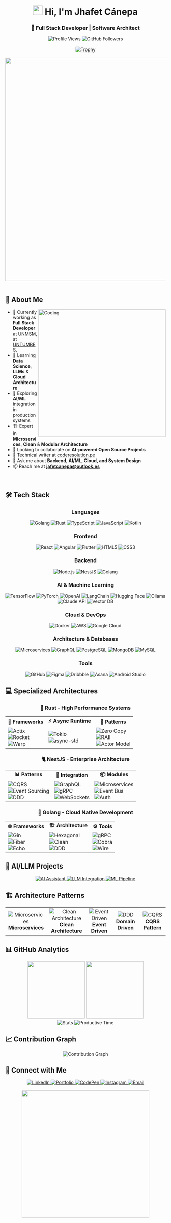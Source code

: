 <div align="center">
  <h1>
    <img src="https://media.giphy.com/media/hvRJCLFzcasrR4ia7z/giphy.gif" width="30px"/> 
    Hi, I'm Jhafet Cánepa
  </h1>
  <h3>🚀 Full Stack Developer | Software Architect</h3>
</div>

<div align="center">
  <img src="https://komarev.com/ghpvc/?username=jafcn09&label=Profile%20views&color=0891b2&style=for-the-badge" alt="Profile Views" />
  <img src="https://img.shields.io/github/followers/jafcn09?label=Followers&style=for-the-badge&color=0891b2" alt="GitHub Followers" />
</div>

<br/>

<div align="center">
  <a href="https://github.com/ryo-ma/github-profile-trophy">
    <img src="https://github-profile-trophy.vercel.app/?username=jafcn09&theme=nord&column=7&margin-w=15&margin-h=15&no-frame=true" alt="Trophy" />
  </a>
</div>

<br/>

<div align="center">
  <img src="https://user-images.githubusercontent.com/74038190/212284100-561aa473-3905-4a80-b561-0d28506553ee.gif" width="700" />
</div>

<br/>

## 🚀 About Me

<img align="right" alt="Coding" width="400" src="https://user-images.githubusercontent.com/74038190/229223263-cf2e4b07-2615-4f87-9c38-e37600f8381a.gif">

- 🔭 Currently working as **Full Stack Developer** at [UNMSM](https://unmsm.edu.pe/),  at [UNTUMBES](https://control.untumbes.edu.pe/), 
- 🌱 Learning **Data Science**, **LLMs** & **Cloud Architecture**
- 🤖 Exploring **AI/ML** integration in production systems
- 🏗️ Expert in **Microservices**, **Clean** & **Modular Architecture**
- 👯 Looking to collaborate on **AI-powered Open Source Projects**
- 📝 Technical writer at [coderesolution.pe](https://coderesolution.pe)
- 💬 Ask me about **Backend, AI/ML, Cloud, and System Design**
- 📫 Reach me at **jafetcanepa@outlook.es**

<br clear="right"/>

## 🛠️ Tech Stack

<div align="center">

### Languages
<p>
  <img src="https://img.shields.io/badge/Go-00ADD8?style=for-the-badge&logo=go&logoColor=white" alt="Golang" />
  <img src="https://img.shields.io/badge/Rust-000000?style=for-the-badge&logo=rust&logoColor=white" alt="Rust" />
  <img src="https://img.shields.io/badge/TypeScript-007ACC?style=for-the-badge&logo=typescript&logoColor=white" alt="TypeScript" />
  <img src="https://img.shields.io/badge/JavaScript-F7DF1E?style=for-the-badge&logo=javascript&logoColor=black" alt="JavaScript" />
  <img src="https://img.shields.io/badge/Kotlin-7F52FF?style=for-the-badge&logo=kotlin&logoColor=white" alt="Kotlin" />
</p>

### Frontend
<p>
  <img src="https://img.shields.io/badge/React-20232A?style=for-the-badge&logo=react&logoColor=61DAFB" alt="React" />
  <img src="https://img.shields.io/badge/Angular-DD0031?style=for-the-badge&logo=angular&logoColor=white" alt="Angular" />
  <img src="https://img.shields.io/badge/Flutter-02569B?style=for-the-badge&logo=flutter&logoColor=white" alt="Flutter" />
  <img src="https://img.shields.io/badge/HTML5-E34C26?style=for-the-badge&logo=html5&logoColor=white" alt="HTML5" />
  <img src="https://img.shields.io/badge/CSS3-1572B6?style=for-the-badge&logo=css3&logoColor=white" alt="CSS3" />
</p>

### Backend
<p>
  <img src="https://img.shields.io/badge/Node.js-43853D?style=for-the-badge&logo=node.js&logoColor=white" alt="Node.js" />
  <img src="https://img.shields.io/badge/NestJS-E0234E?style=for-the-badge&logo=nestjs&logoColor=white" alt="NestJS" />
    <img src="https://img.shields.io/badge/Go-00ADD8?style=for-the-badge&logo=go&logoColor=white" alt="Golang" />
</p>

### AI & Machine Learning
<p>
  <img src="https://img.shields.io/badge/TensorFlow-FF6F00?style=for-the-badge&logo=tensorflow&logoColor=white" alt="TensorFlow" />
  <img src="https://img.shields.io/badge/PyTorch-EE4C2C?style=for-the-badge&logo=pytorch&logoColor=white" alt="PyTorch" />
  <img src="https://img.shields.io/badge/OpenAI-412991?style=for-the-badge&logo=openai&logoColor=white" alt="OpenAI" />
  <img src="https://img.shields.io/badge/LangChain-1C3C3C?style=for-the-badge&logo=langchain&logoColor=white" alt="LangChain" />
  <img src="https://img.shields.io/badge/Hugging_Face-FFD21E?style=for-the-badge&logo=huggingface&logoColor=black" alt="Hugging Face" />
  <img src="https://img.shields.io/badge/Ollama-000000?style=for-the-badge&logo=ollama&logoColor=white" alt="Ollama" />
  <img src="https://img.shields.io/badge/Claude_API-6B46C1?style=for-the-badge&logo=anthropic&logoColor=white" alt="Claude API" />
  <img src="https://img.shields.io/badge/Vector_DB-FF6B6B?style=for-the-badge&logo=pinecone&logoColor=white" alt="Vector DB" />
</p>

### Cloud & DevOps
<p>
  <img src="https://img.shields.io/badge/Docker-2496ED?style=for-the-badge&logo=docker&logoColor=white" alt="Docker" />
  <img src="https://img.shields.io/badge/AWS-232F3E?style=for-the-badge&logo=amazon-aws&logoColor=white" alt="AWS" />
  <img src="https://img.shields.io/badge/Google_Cloud-4285F4?style=for-the-badge&logo=google-cloud&logoColor=white" alt="Google Cloud" />
</p>

### Architecture & Databases
<p>
  <img src="https://img.shields.io/badge/Microservices-FF6B6B?style=for-the-badge&logo=apache&logoColor=white" alt="Microservices" />
  <img src="https://img.shields.io/badge/GraphQL-E10098?style=for-the-badge&logo=graphql&logoColor=white" alt="GraphQL" />
  <img src="https://img.shields.io/badge/PostgreSQL-316192?style=for-the-badge&logo=postgresql&logoColor=white" alt="PostgreSQL" />
  <img src="https://img.shields.io/badge/MongoDB-4EA94B?style=for-the-badge&logo=mongodb&logoColor=white" alt="MongoDB" />
  <img src="https://img.shields.io/badge/MySQL-005C84?style=for-the-badge&logo=mysql&logoColor=white" alt="MySQL" />
</p>

### Tools
<p>
  <img src="https://img.shields.io/badge/GitHub-100000?style=for-the-badge&logo=github&logoColor=white" alt="GitHub" />
  <img src="https://img.shields.io/badge/Figma-F24E1E?style=for-the-badge&logo=figma&logoColor=white" alt="Figma" />
  <img src="https://img.shields.io/badge/Dribbble-EA4C89?style=for-the-badge&logo=dribbble&logoColor=white" alt="Dribbble" />
  <img src="https://img.shields.io/badge/Asana-273347?style=for-the-badge&logo=asana&logoColor=white" alt="Asana" />
  <img src="https://img.shields.io/badge/Android_Studio-3DDC84?style=for-the-badge&logo=android-studio&logoColor=white" alt="Android Studio" />
</p>

</div>

## 💻 Specialized Architectures

<div align="center">

### 🦀 Rust - High Performance Systems
<table>
  <tr>
    <td align="center"><b>🚀 Frameworks</b></td>
    <td align="center"><b>⚡ Async Runtime</b></td>
    <td align="center"><b>🔧 Patterns</b></td>
  </tr>
  <tr>
    <td>
      <img src="https://img.shields.io/badge/Actix_Web-000000?style=flat-square&logo=rust&logoColor=white" alt="Actix" /><br/>
      <img src="https://img.shields.io/badge/Rocket-D33847?style=flat-square&logo=rust&logoColor=white" alt="Rocket" /><br/>
      <img src="https://img.shields.io/badge/Warp-4285F4?style=flat-square&logo=rust&logoColor=white" alt="Warp" />
    </td>
    <td>
      <img src="https://img.shields.io/badge/Tokio-FF6B6B?style=flat-square&logo=rust&logoColor=white" alt="Tokio" /><br/>
      <img src="https://img.shields.io/badge/async_std-00ADD8?style=flat-square&logo=rust&logoColor=white" alt="async-std" />
    </td>
    <td>
      <img src="https://img.shields.io/badge/Zero_Copy-E10098?style=flat-square&logo=rust&logoColor=white" alt="Zero Copy" /><br/>
      <img src="https://img.shields.io/badge/RAII-6B46C1?style=flat-square&logo=rust&logoColor=white" alt="RAII" /><br/>
      <img src="https://img.shields.io/badge/Actor_Model-FF6F00?style=flat-square&logo=rust&logoColor=white" alt="Actor Model" />
    </td>
  </tr>
</table>

### 🐈 NestJS - Enterprise Architecture
<table>
  <tr>
    <td align="center"><b>📊 Patterns</b></td>
    <td align="center"><b>🔌 Integration</b></td>
    <td align="center"><b>📦 Modules</b></td>
  </tr>
  <tr>
    <td>
      <img src="https://img.shields.io/badge/CQRS-E0234E?style=flat-square&logo=nestjs&logoColor=white" alt="CQRS" /><br/>
      <img src="https://img.shields.io/badge/Event_Sourcing-E0234E?style=flat-square&logo=nestjs&logoColor=white" alt="Event Sourcing" /><br/>
      <img src="https://img.shields.io/badge/DDD-E0234E?style=flat-square&logo=nestjs&logoColor=white" alt="DDD" />
    </td>
    <td>
      <img src="https://img.shields.io/badge/GraphQL-E10098?style=flat-square&logo=graphql&logoColor=white" alt="GraphQL" /><br/>
      <img src="https://img.shields.io/badge/gRPC-00ADD8?style=flat-square&logo=grpc&logoColor=white" alt="gRPC" /><br/>
      <img src="https://img.shields.io/badge/WebSockets-FF6B6B?style=flat-square&logo=socket.io&logoColor=white" alt="WebSockets" />
    </td>
    <td>
      <img src="https://img.shields.io/badge/Microservices-4285F4?style=flat-square&logo=nestjs&logoColor=white" alt="Microservices" /><br/>
      <img src="https://img.shields.io/badge/Event_Bus-6B46C1?style=flat-square&logo=apache-kafka&logoColor=white" alt="Event Bus" /><br/>
      <img src="https://img.shields.io/badge/Auth_Module-FF6F00?style=flat-square&logo=auth0&logoColor=white" alt="Auth" />
    </td>
  </tr>
</table>

### 🐹 Golang - Cloud Native Development
<table>
  <tr>
    <td align="center"><b>🌐 Frameworks</b></td>
    <td align="center"><b>🏗️ Architecture</b></td>
    <td align="center"><b>⚙️ Tools</b></td>
  </tr>
  <tr>
    <td>
      <img src="https://img.shields.io/badge/Gin-00ADD8?style=flat-square&logo=go&logoColor=white" alt="Gin" /><br/>
      <img src="https://img.shields.io/badge/Fiber-00ADD8?style=flat-square&logo=go&logoColor=white" alt="Fiber" /><br/>
      <img src="https://img.shields.io/badge/Echo-00ADD8?style=flat-square&logo=go&logoColor=white" alt="Echo" />
    </td>
    <td>
      <img src="https://img.shields.io/badge/Hexagonal-4285F4?style=flat-square&logo=go&logoColor=white" alt="Hexagonal" /><br/>
      <img src="https://img.shields.io/badge/Clean_Arch-E10098?style=flat-square&logo=go&logoColor=white" alt="Clean" /><br/>
      <img src="https://img.shields.io/badge/DDD-6B46C1?style=flat-square&logo=go&logoColor=white" alt="DDD" />
    </td>
    <td>
      <img src="https://img.shields.io/badge/gRPC-FF6B6B?style=flat-square&logo=grpc&logoColor=white" alt="gRPC" /><br/>
      <img src="https://img.shields.io/badge/Cobra_CLI-FF6F00?style=flat-square&logo=go&logoColor=white" alt="Cobra" /><br/>
      <img src="https://img.shields.io/badge/Wire_DI-00ADD8?style=flat-square&logo=go&logoColor=white" alt="Wire" />
    </td>
  </tr>
</table>

</div>

## 🤖 AI/LLM Projects

<div align="center">
  <a href="#">
    <img src="https://img.shields.io/badge/🤖_AI_Assistant-Microservices_Architecture-00ADD8?style=for-the-badge" alt="AI Assistant" />
  </a>
  <a href="#">
    <img src="https://img.shields.io/badge/🧠_LLM_Integration-Production_Ready-FF6B6B?style=for-the-badge" alt="LLM Integration" />
  </a>
  <a href="#">
    <img src="https://img.shields.io/badge/📊_ML_Pipeline-Scalable_System-4285F4?style=for-the-badge" alt="ML Pipeline" />
  </a>
</div>

## 🏗️ Architecture Patterns

<div align="center">
  <table>
    <tr>
      <td align="center">
        <img src="https://img.shields.io/badge/Microservices-FF6B6B?style=flat-square&logo=apache&logoColor=white" alt="Microservices" /><br/>
        <b>Microservices</b>
      </td>
      <td align="center">
        <img src="https://img.shields.io/badge/Clean_Architecture-4285F4?style=flat-square&logo=clean&logoColor=white" alt="Clean Architecture" /><br/>
        <b>Clean Architecture</b>
      </td>
      <td align="center">
        <img src="https://img.shields.io/badge/Event_Driven-00ADD8?style=flat-square&logo=apache-kafka&logoColor=white" alt="Event Driven" /><br/>
        <b>Event Driven</b>
      </td>
      <td align="center">
        <img src="https://img.shields.io/badge/DDD-E10098?style=flat-square&logo=domain&logoColor=white" alt="DDD" /><br/>
        <b>Domain Driven</b>
      </td>
      <td align="center">
        <img src="https://img.shields.io/badge/CQRS-FF6F00?style=flat-square&logo=cqrs&logoColor=white" alt="CQRS" /><br/>
        <b>CQRS Pattern</b>
      </td>
    </tr>
  </table>
</div>

## 📊 GitHub Analytics

<div align="center">
  <img height="180em" src="https://github-readme-stats-eight-theta.vercel.app/api?username=jafcn09&show_icons=true&theme=tokyonight&include_all_commits=true&count_private=true&hide_border=true"/>
  <img height="180em" src="https://github-readme-stats-eight-theta.vercel.app/api/top-langs/?username=jafcn09&layout=compact&langs_count=8&theme=tokyonight&hide_border=true"/>
</div>


<div align="center">
  <img src="https://github-profile-summary-cards.vercel.app/api/cards/stats?username=jafcn09&theme=tokyonight" alt="Stats" />
  <img src="https://github-profile-summary-cards.vercel.app/api/cards/productive-time?username=jafcn09&theme=tokyonight" alt="Productive Time" />
</div>

## 📈 Contribution Graph

<div align="center">
  <img src="https://github-readme-activity-graph.vercel.app/graph?username=jafcn09&theme=tokyo-night&hide_border=true&area=true" alt="Contribution Graph" />
</div>

## 🤝 Connect with Me

<div align="center">
  <a href="https://linkedin.com/in/jafetcanepa" target="_blank">
    <img src="https://img.shields.io/badge/LinkedIn-0077B5?style=for-the-badge&logo=linkedin&logoColor=white" alt="LinkedIn" />
  </a>
  <a href="https://jafcn09.github.io/blog/" target="_blank">
    <img src="https://img.shields.io/badge/Portfolio-FF5722?style=for-the-badge&logo=google-chrome&logoColor=white" alt="Portfolio" />
  </a>
  <a href="https://codepen.io/jafcn09" target="_blank">
    <img src="https://img.shields.io/badge/CodePen-000000?style=for-the-badge&logo=codepen&logoColor=white" alt="CodePen" />
  </a>
  <a href="https://instagram.com/devepcam" target="_blank">
    <img src="https://img.shields.io/badge/Instagram-E4405F?style=for-the-badge&logo=instagram&logoColor=white" alt="Instagram" />
  </a>
  <a href="mailto:jafetcanepa@outlook.es">
    <img src="https://img.shields.io/badge/Email-0078D4?style=for-the-badge&logo=microsoft-outlook&logoColor=white" alt="Email" />
  </a>
</div>

<br/>

<div align="center">
  <img src="https://user-images.githubusercontent.com/74038190/212284115-f47cd8ff-2ffb-4b04-b5bf-4d1c14c0247f.gif" width="400" />
</div>

